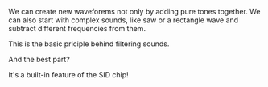 We can create new waveforems not only by adding pure tones together. We can also start with complex sounds, like saw or a rectangle wave and subtract different frequencies from them.

This is the basic priciple behind filtering sounds.

And the best part?

It's a built-in feature of the SID chip!